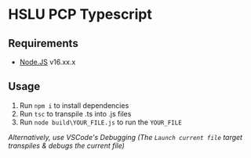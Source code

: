 # HSLU PCP Typescript

## Requirements

- [Node.JS](https://nodejs.org/en/download) v16.xx.x

## Usage

1. Run `npm i` to install dependencies
2. Run `tsc` to transpile .ts into .js files
3. Run `node build\YOUR_FILE.js` to run the `YOUR_FILE`

*Alternatively, use VSCode's Debugging (The `Launch current file` target transpiles & debugs the current file)*
